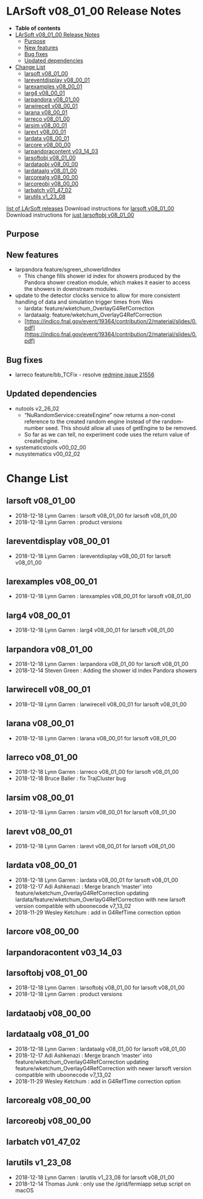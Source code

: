 LArSoft v08_01_00 Release Notes
======================================================================

-   **Table of contents**
-   [LArSoft v08_01_00 Release Notes](#LArSoft-v08_01_00-Release-Notes)
    -   [Purpose](#Purpose)
    -   [New features](#New-features)
    -   [Bug fixes](#Bug-fixes)
    -   [Updated dependencies](#Updated-dependencies)
-   [Change List](#Change-List)
    -   [larsoft v08_01_00](#larsoft-v08_01_00)
    -   [lareventdisplay v08_00_01](#lareventdisplay-v08_00_01)
    -   [larexamples v08_00_01](#larexamples-v08_00_01)
    -   [larg4 v08_00_01](#larg4-v08_00_01)
    -   [larpandora v08_01_00](#larpandora-v08_01_00)
    -   [larwirecell v08_00_01](#larwirecell-v08_00_01)
    -   [larana v08_00_01](#larana-v08_00_01)
    -   [larreco v08_01_00](#larreco-v08_01_00)
    -   [larsim v08_00_01](#larsim-v08_00_01)
    -   [larevt v08_00_01](#larevt-v08_00_01)
    -   [lardata v08_00_01](#lardata-v08_00_01)
    -   [larcore v08_00_00](#larcore-v08_00_00)
    -   [larpandoracontent v03_14_03](#larpandoracontent-v03_14_03)
    -   [larsoftobj v08_01_00](#larsoftobj-v08_01_00)
    -   [lardataobj v08_00_00](#lardataobj-v08_00_00)
    -   [lardataalg v08_01_00](#lardataalg-v08_01_00)
    -   [larcorealg v08_00_00](#larcorealg-v08_00_00)
    -   [larcoreobj v08_00_00](#larcoreobj-v08_00_00)
    -   [larbatch v01_47_02](#larbatch-v01_47_02)
    -   [larutils v1_23_08](#larutils-v1_23_08)

[list of LArSoft releases](LArSoft_release_list)
Download instructions for [larsoft v08_01_00](http://scisoft.fnal.gov/scisoft/bundles/larsoft/v08_01_00/larsoft-v08_01_00.html)
Download instructions for [just larsoftobj v08_01_00](http://scisoft.fnal.gov/scisoft/bundles/larsoftobj/v08_01_00/larsoftobj-v08_01_00.html)

Purpose
--------------------

New features
------------------------------

-   larpandora feature/sgreen_showerIdIndex
    -   This change fills shower id index for showers produced by the Pandora shower creation module, which makes it easier to access the showers in downstream modules.
-   update to the detector clocks service to allow for more consistent handling of data and simulation trigger times from Wes
    -   lardata: feature/wketchum_OverlayG4RefCorrection
    -   lardataalg: feature/wketchum_OverlayG4RefCorrection
    -   [https://indico.fnal.gov/event/19364/contribution/2/material/slides/0.pdf](https://indico.fnal.gov/event/19364/contribution/2/material/slides/0.pdf)

Bug fixes
------------------------

-   larreco feature/bb_TCFix - resolve [redmine issue 21556](https://cdcvs.fnal.gov/redmine/issues/21556)

Updated dependencies
----------------------------------------------

-   nutools v2_26_02
    -   “NuRandomService::createEngine” now returns a non-const reference to the created random engine instead of the random-number seed. This should allow all uses of getEngine to be removed.
    -   So far as we can tell, no experiment code uses the return value of createEngine.
-   systematicstools v00_02_00
-   nusystematics v00_02_02

Change List
============================

larsoft v08_01_00
------------------------------------------

-   2018-12-18 Lynn Garren : larsoft v08_01_00 for larsoft v08_01_00
-   2018-12-18 Lynn Garren : product versions

lareventdisplay v08_00_01
----------------------------------------------------------

-   2018-12-18 Lynn Garren : lareventdisplay v08_00_01 for larsoft v08_01_00

larexamples v08_00_01
--------------------------------------------------

-   2018-12-18 Lynn Garren : larexamples v08_00_01 for larsoft v08_01_00

larg4 v08_00_01
--------------------------------------

-   2018-12-18 Lynn Garren : larg4 v08_00_01 for larsoft v08_01_00

larpandora v08_01_00
------------------------------------------------

-   2018-12-18 Lynn Garren : larpandora v08_01_00 for larsoft v08_01_00
-   2018-12-14 Steven Green : Adding the shower id index Pandora showers

larwirecell v08_00_01
--------------------------------------------------

-   2018-12-18 Lynn Garren : larwirecell v08_00_01 for larsoft v08_01_00

larana v08_00_01
----------------------------------------

-   2018-12-18 Lynn Garren : larana v08_00_01 for larsoft v08_01_00

larreco v08_01_00
------------------------------------------

-   2018-12-18 Lynn Garren : larreco v08_01_00 for larsoft v08_01_00
-   2018-12-18 Bruce Baller : fix TrajCluster bug

larsim v08_00_01
----------------------------------------

-   2018-12-18 Lynn Garren : larsim v08_00_01 for larsoft v08_01_00

larevt v08_00_01
----------------------------------------

-   2018-12-18 Lynn Garren : larevt v08_00_01 for larsoft v08_01_00

lardata v08_00_01
------------------------------------------

-   2018-12-18 Lynn Garren : lardata v08_00_01 for larsoft v08_01_00
-   2018-12-17 Adi Ashkenazi : Merge branch ‘master’ into feature/wketchum_OverlayG4RefCorrection updating lardata/feature/wketchum_OverlayG4RefCorrection with new larsoft version compatible with uboonecode v7_13_02
-   2018-11-29 Wesley Ketchum : add in G4RefTime correction option

larcore v08_00_00
------------------------------------------

larpandoracontent v03_14_03
--------------------------------------------------------------

larsoftobj v08_01_00
------------------------------------------------

-   2018-12-18 Lynn Garren : larsoftobj v08_01_00 for larsoft v08_01_00
-   2018-12-18 Lynn Garren : product versions

lardataobj v08_00_00
------------------------------------------------

lardataalg v08_01_00
------------------------------------------------

-   2018-12-18 Lynn Garren : lardataalg v08_01_00 for larsoft v08_01_00
-   2018-12-17 Adi Ashkenazi : Merge branch ‘master’ into feature/wketchum_OverlayG4RefCorrection updating feature/wketchum_OverlayG4RefCorrection with newer larsoft version compatible with uboonecode v7_13_02
-   2018-11-29 Wesley Ketchum : add in G4RefTime correction option

larcorealg v08_00_00
------------------------------------------------

larcoreobj v08_00_00
------------------------------------------------

larbatch v01_47_02
--------------------------------------------

larutils v1_23_08
------------------------------------------

-   2018-12-18 Lynn Garren : larutils v1_23_08 for larsoft v08_01_00
-   2018-12-14 Thomas Junk : only use the /grid/fermiapp setup script on macOS
